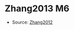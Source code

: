 <a name="material" />

# Zhang2013 M6
<script type="application/ld+json">
  {
    "@context": "https://schema.org/",
    "@type": "ChemicalSubstance",
    "http://purl.org/dc/terms/conformsTo":
      {
        "@type": "CreativeWork",
        "@id": "https://bioschemas.org/profiles/ChemicalSubstance/0.4-RELEASE/"
      },
    "@id": "https://egonw.github.io/nanowiki/nanowiki311.html#material",
    "name": "Zhang2013 M6",
    "sameAs": "http://127.0.0.1/mediawiki/index.php/Special:URIResolver/Zhang2013_M6"
  }
</script>


* Source: [Zhang2012](Zhang2012.md)
